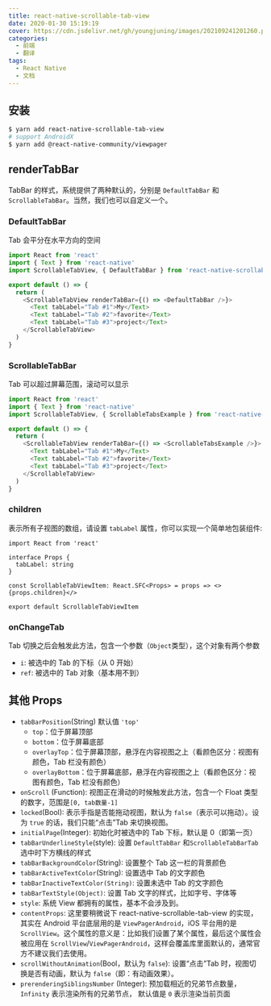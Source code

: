 ```yaml
---
title: react-native-scrollable-tab-view
date: 2020-01-30 15:19:19
cover: https://cdn.jsdelivr.net/gh/youngjuning/images/202109241201260.png
categories:
  - 前端
  - 翻译
tags:
  - React Native
  - 文档
---
```


## 安装

```sh
$ yarn add react-native-scrollable-tab-view
# support AndroidX
$ yarn add @react-native-community/viewpager
```

<!--more-->

## renderTabBar

TabBar 的样式，系统提供了两种默认的，分别是 `DefaultTabBar` 和 `ScrollableTabBar`。当然，我们也可以自定义一个。

### DefaultTabBar

Tab 会平分在水平方向的空间

```js
import React from 'react'
import { Text } from 'react-native'
import ScrollableTabView, { DefaultTabBar } from 'react-native-scrollable-tab-view'

export default () => {
  return (
    <ScrollableTabView renderTabBar={() => <DefaultTabBar />}>
      <Text tabLabel="Tab #1">My</Text>
      <Text tabLabel="Tab #2">favorite</Text>
      <Text tabLabel="Tab #3">project</Text>
    </ScrollableTabView>
  )
}
```

### ScrollableTabBar

Tab 可以超过屏幕范围，滚动可以显示

```js
import React from 'react'
import { Text } from 'react-native'
import ScrollableTabView, { ScrollableTabsExample } from 'react-native-scrollable-tab-view'

export default () => {
  return (
    <ScrollableTabView renderTabBar={() => <ScrollableTabsExample />}>
      <Text tabLabel="Tab #1">My</Text>
      <Text tabLabel="Tab #2">favorite</Text>
      <Text tabLabel="Tab #3">project</Text>
    </ScrollableTabView>
  )
}
```

### children

表示所有子视图的数组，请设置 `tabLabel` 属性，你可以实现一个简单地包装组件:

```tsx
import React from 'react'

interface Props {
  tabLabel: string
}

const ScrollableTabViewItem: React.SFC<Props> = props => <>{props.children}</>

export default ScrollableTabViewItem
```

### onChangeTab

Tab 切换之后会触发此方法，包含一个参数（`Object`类型），这个对象有两个参数

- `i`: 被选中的 Tab 的下标（从 0 开始）
- `ref`: 被选中的 Tab 对象（基本用不到）

## 其他 Props

- `tabBarPosition`(String) 默认值 `'top'`
  - `top`：位于屏幕顶部
  - `bottom`：位于屏幕底部
  - `overlayTop`：位于屏幕顶部，悬浮在内容视图之上（看颜色区分：视图有颜色，Tab 栏没有颜色）
  - `overlayBottom`：位于屏幕底部，悬浮在内容视图之上（看颜色区分：视图有颜色，Tab 栏没有颜色）
- `onScroll` (Function): 视图正在滑动的时候触发此方法，包含一个 Float 类型的数字，范围是`[0, tab数量-1]`
- `locked`(Bool): 表示手指是否能拖动视图，默认为 `false`（表示可以拖动）。设为 `true` 的话，我们只能“点击”Tab 来切换视图。
- `initialPage`(Integer): 初始化时被选中的 Tab 下标，默认是 0（即第一页）
- `tabBarUnderlineStyle`(style): 设置 `DefaultTabBar` 和`ScrollableTabBarTab` 选中时下方横线的样式
- `tabBarBackgroundColor`(String): 设置整个 Tab 这一栏的背景颜色
- `tabBarActiveTextColor`(String): 设置选中 Tab 的文字颜色
- `tabBarInactiveTextColor(String)`: 设置未选中 Tab 的文字颜色
- `tabBarTextStyle(Object)`: 设置 Tab 文字的样式，比如字号、字体等
- `style`: 系统 View 都拥有的属性，基本不会涉及到。
- `contentProps`: 这里要稍微说下 react-native-scrollable-tab-view 的实现，其实在 Android 平台底层用的是 `ViewPagerAndroid`，iOS 平台用的是 `ScrollView`。这个属性的意义是：比如我们设置了某个属性，最后这个属性会被应用在 `ScrollView`/`ViewPagerAndroid`，这样会覆盖库里面默认的，通常官方不建议我们去使用。
- `scrollWithoutAnimation`(Bool，默认为 `false`): 设置“点击”Tab 时，视图切换是否有动画，默认为 `false`（即：有动画效果）。
- `prerenderingSiblingsNumber` (Integer): 预加载相近的兄弟节点数量，`Infinity` 表示渲染所有的兄弟节点， 默认值是 `0` 表示渲染当前页面
